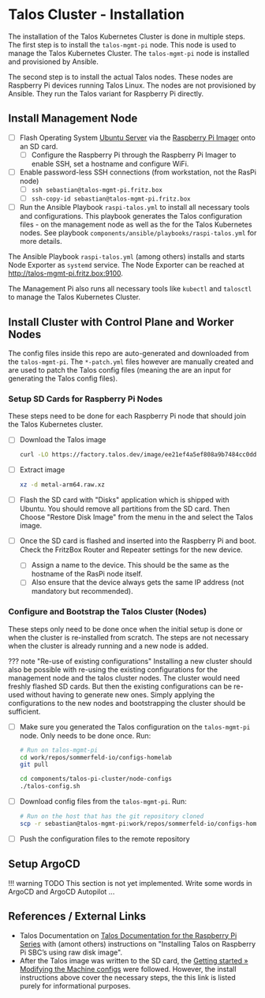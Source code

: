 # Talos Cluster - Installation

The installation of the Talos Kubernetes Cluster is done in multiple steps. The first step is to install the `talos-mgmt-pi` node. This node is used to manage the Talos Kubernetes Cluster. The `talos-mgmt-pi` node is installed and provisioned by Ansible.

The second step is to install the actual Talos nodes. These nodes are Raspberry Pi devices running Talos Linux. The nodes are not provisioned by Ansible. They run the Talos variant for Raspberry Pi directly.

## Install Management Node

- [ ] Flash Operating System [Ubuntu Server](https://ubuntu.com) via the [Raspberry Pi Imager](https://www.raspberrypi.com/software) onto an SD card.
    - [ ] Configure the Raspberry Pi through the Raspberry Pi Imager to enable SSH, set a hostname and configure WiFi.
- [ ] Enable password-less SSH connections (from workstation, not the RasPi node)
    - [ ] `ssh sebastian@talos-mgmt-pi.fritz.box`
    - [ ] `ssh-copy-id sebastian@talos-mgmt-pi.fritz.box`
- [ ] Run the Ansible Playbook `raspi-talos.yml` to install all necessary tools and configurations. This playbook generates the Talos configuration files - on the management node as well as the for the Talos Kubernetes nodes. See playbook `components/ansible/playbooks/raspi-talos.yml` for more details.

The Ansible Playbook `raspi-talos.yml` (among others) installs and starts Node Exporter as `systemd` service. The Node Exporter can be reached at <http://talos-mgmt-pi.fritz.box:9100>.

The Management Pi also runs all necessary tools like `kubectl` and `talosctl` to manage the Talos Kubernetes Cluster.

## Install Cluster with Control Plane and Worker Nodes

The config files inside this repo are auto-generated and downloaded from the `talos-mgmt-pi`. The `*-patch.yml` files however are manually created and are used to patch the Talos config files (meaning the are an input for generating the Talos config files).

### Setup SD Cards for Raspberry Pi Nodes

These steps need to be done for each Raspberry Pi node that should join the Talos Kubernetes cluster.

- [ ] Download the Talos image

    ```bash
    curl -LO https://factory.talos.dev/image/ee21ef4a5ef808a9b7484cc0dda0f25075021691c8c09a276591eedb638ea1f9/v1.8.0/metal-arm64.raw.xz
    ```

- [ ] Extract image

    ```bash
    xz -d metal-arm64.raw.xz
    ```

- [ ] Flash the SD card with "Disks" application which is shipped with Ubuntu. You should remove all partitions from the SD card. Then Choose "Restore Disk Image" from the menu in the and select the Talos image.
- [ ] Once the SD card is flashed and inserted into the Raspberry Pi and boot. Check the FritzBox Router and Repeater settings for the new device.
    - [ ] Assign a name to the device. This should be the same as the hostname of the RasPi node itself.
    - [ ] Also ensure that the device always gets the same IP address (not mandatory but recommended).

### Configure and Bootstrap the Talos Cluster (Nodes)

These steps only need to be done once when the initial setup is done or when the cluster is re-installed from scratch. The steps are not necessary when the cluster is already running and a new node is added.

??? note "Re-use of existing configurations"
    Installing a new cluster should also be possible with re-using the existing configurations for the management node and the talos cluster nodes. The cluster would need freshly flashed SD cards. But then the existing configurations can be re-used without having to generate new ones. Simply applying the configurations to the new nodes and bootstrapping the cluster should be sufficient.

- [ ] Make sure you generated the Talos configuration on the `talos-mgmt-pi` node. Only needs to be done once. Run:

    ```bash
    # Run on talos-mgmt-pi
    cd work/repos/sommerfeld-io/configs-homelab
    git pull

    cd components/talos-pi-cluster/node-configs
    ./talos-config.sh
    ```

- [ ] Download config files from the `talos-mgmt-pi`. Run:

    ```bash
    # Run on the host that has the git repository cloned
    scp -r sebastian@talos-mgmt-pi:work/repos/sommerfeld-io/configs-homelab/components/talos-pi-cluster/node-configs .
    ```

- [ ] Push the configuration files to the remote repository

## Setup ArgoCD

!!! warning TODO
    This section is not yet implemented. Write some words in ArgoCD and ArgoCD Autopilot ...

## References / External Links

- Talos Documentation on [Talos Documentation for the Raspberry Pi Series](https://www.talos.dev/v1.8/talos-guides/install/single-board-computers/rpi_generic) with (amont others) instructions on "Installing Talos on Raspberry Pi SBC’s using raw disk image".
- After the Talos image was written to the SD card, the [Getting started &raquo; Modifying the Machine configs](https://www.talos.dev/v1.8/introduction/getting-started/#modifying-the-machine-configs) were followed. However, the install instructions above cover the necessary steps, the this link is listed purely for informational purposes.
